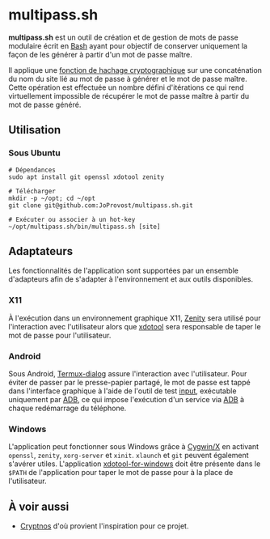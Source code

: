 multipass.sh
============

**multipass.sh** est un outil de création et de gestion de mots de passe modulaire écrit en [Bash] ayant pour objectif
de conserver uniquement la façon de les générer à partir d'un mot de passe maître.

Il applique une [fonction de hachage cryptographique] sur une concaténation du nom du site lié au mot de passe à
générer et le mot de passe maître.  Cette opération est effectuée un nombre défini d'itérations ce qui rend
virtuellement impossible de récupérer le mot de passe maître à partir du mot de passe généré.

## Utilisation

### Sous Ubuntu

    # Dépendances
    sudo apt install git openssl xdotool zenity
    
    # Télécharger
    mkdir -p ~/opt; cd ~/opt
    git clone git@github.com:JoProvost/multipass.sh.git
    
    # Exécuter ou associer à un hot-key
    ~/opt/multipass.sh/bin/multipass.sh [site]

## Adaptateurs
Les fonctionnalités de l'application sont supportées par un ensemble d'adapteurs afin de s'adapter à l'environnement et
aux outils disponibles.

### X11
À l'exécution dans un environnement graphique X11, [Zenity] sera utilisé pour l'interaction avec l'utilisateur alors
que [xdotool] sera responsable de taper le mot de passe pour l'utilisateur.

### Android
Sous Android, [Termux-dialog] assure l'interaction avec l'utilisateur.  Pour éviter de passer par le presse-papier
partagé, le mot de passe est tappé dans l'interface graphique à l'aide de l'outil de test [input], exécutable
uniquement par [ADB], ce qui impose l'exécution d'un service via [ADB] à chaque redémarrage du téléphone.

### Windows
L'application peut fonctionner sous Windows grâce à [Cygwin/X] en activant `openssl`, `zenity`, `xorg-server` et
`xinit`.  `xlaunch` et `git` peuvent également s'avérer utiles.  L'application [xdotool-for-windows] doit être
présente dans le `$PATH` de l'application pour taper le mot de passe pour à la place de l'utilisateur.

## À voir aussi
 - [Cryptnos] d'où provient l'inspiration pour ce projet.

[Cryptnos]: https://www.cryptnos.com/
[Bash]: https://fr.wikipedia.org/wiki/Bourne-Again_shell
[fonction de hachage cryptographique]: https://fr.wikipedia.org/wiki/Fonction_de_hachage_cryptographique
[xdotool]: https://www.semicomplete.com/projects/xdotool/
[Zenity]: https://en.wikipedia.org/wiki/Zenity
[Termux-dialog]: https://wiki.termux.com/wiki/Termux-dialog
[input]: https://github.com/aosp-mirror/platform_frameworks_base/blob/master/cmds/input/src/com/android/commands/input/Input.java
[ADB]: https://developer.android.com/studio/command-line/adb
[xdotool-for-windows]: https://github.com/ebranlard/xdotool-for-windows
[Cygwin/X]: https://x.cygwin.com/
